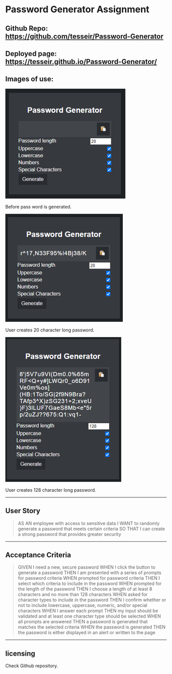# Password Generator Assignment
## Github Repo: https://github.com/tesseir/Password-Generator

Deployed page: https://tesseir.github.io/Password-Generator/
 ---
## Images of use:

 ![No password](https://raw.githubusercontent.com/tesseir/Password-Generator/main/Assets/readmeimages/pg1.PNG)

Before pass word is generated.

![20 character long password](https://raw.githubusercontent.com/tesseir/Password-Generator/main/Assets/readmeimages/pg2.PNG)

User creates 20 character long password.

![128 character long password](https://raw.githubusercontent.com/tesseir/Password-Generator/main/Assets/readmeimages/pg3.PNG)

User creates 128 character long password.

---
## User Story

>AS AN employee with access to sensitive data
>I WANT to randomly generate a password that meets certain criteria
>SO THAT I can create a strong password that provides greater security

---
## Acceptance Criteria

>GIVEN I need a new, secure password
>WHEN I click the button to generate a password
>THEN I am presented with a series of prompts for password criteria
>WHEN prompted for password criteria
>THEN I select which criteria to include in the password
>WHEN prompted for the length of the password
>THEN I choose a length of at least 8 characters and no more than 128 characters
>WHEN asked for character types to include in the password
>THEN I confirm whether or not to include lowercase, uppercase, numeric, and/or special characters
>WHEN I answer each prompt
>THEN my input should be validated and at least one character type should be selected
>WHEN all prompts are answered
>THEN a password is generated that matches the selected criteria
>WHEN the password is generated
>THEN the password is either displayed in an alert or written to the page

---
## licensing

Check Github repository.